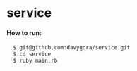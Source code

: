 # service
#### How to run:
```sh
  $ git@github.com:davygora/service.git
  $ cd service
  $ ruby main.rb
```
